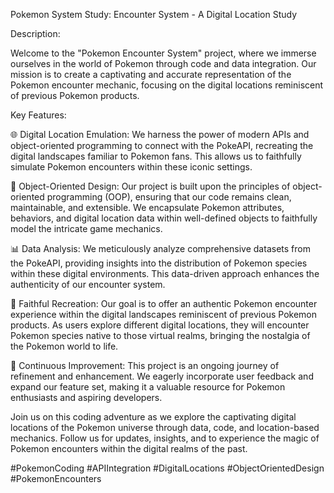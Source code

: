 Pokemon System Study: Encounter System - A Digital Location Study

Description:

Welcome to the "Pokemon Encounter System" project, where we immerse ourselves in the world of Pokemon through code and data integration. Our mission is to create a captivating and accurate representation of the Pokemon encounter mechanic, focusing on the digital locations reminiscent of previous Pokemon products.

Key Features:

🌐 Digital Location Emulation: We harness the power of modern APIs and object-oriented programming to connect with the PokeAPI, recreating the digital landscapes familiar to Pokemon fans. This allows us to faithfully simulate Pokemon encounters within these iconic settings.

🧬 Object-Oriented Design: Our project is built upon the principles of object-oriented programming (OOP), ensuring that our code remains clean, maintainable, and extensible. We encapsulate Pokemon attributes, behaviors, and digital location data within well-defined objects to faithfully model the intricate game mechanics.

📊 Data Analysis: We meticulously analyze comprehensive datasets from the PokeAPI, providing insights into the distribution of Pokemon species within these digital environments. This data-driven approach enhances the authenticity of our encounter system.

🌟 Faithful Recreation: Our goal is to offer an authentic Pokemon encounter experience within the digital landscapes reminiscent of previous Pokemon products. As users explore different digital locations, they will encounter Pokemon species native to those virtual realms, bringing the nostalgia of the Pokemon world to life.

🚀 Continuous Improvement: This project is an ongoing journey of refinement and enhancement. We eagerly incorporate user feedback and expand our feature set, making it a valuable resource for Pokemon enthusiasts and aspiring developers.

Join us on this coding adventure as we explore the captivating digital locations of the Pokemon universe through data, code, and location-based mechanics. Follow us for updates, insights, and to experience the magic of Pokemon encounters within the digital realms of the past.

#PokemonCoding #APIIntegration #DigitalLocations #ObjectOrientedDesign #PokemonEncounters